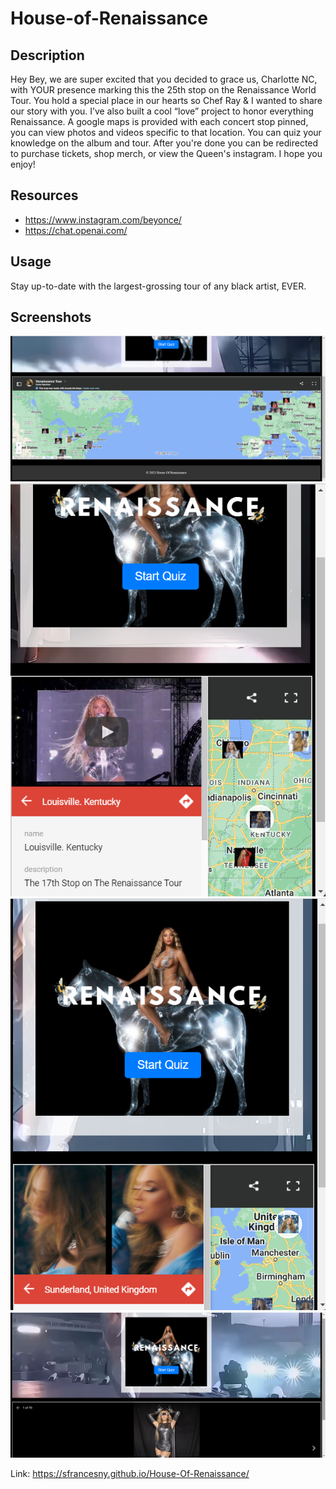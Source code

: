# House-of-Renaissance
<!-- Personal Project -->

## Description 
Hey Bey, we are super excited that you decided to grace us, Charlotte NC, with YOUR presence marking this the 25th stop on the Renaissance World Tour. You hold a special place in our hearts so Chef Ray & I wanted to share our story with you. I’ve also built a cool “love” project to honor everything Renaissance. A google maps is provided with each concert stop pinned, you can view photos and videos specific to that location. You can quiz your knowledge on the album and tour. After you're done you can be redirected to purchase tickets, shop merch, or view the Queen's instagram. I hope you enjoy! 

## Resources 
- https://www.instagram.com/beyonce/
- https://chat.openai.com/


## Usage 
Stay up-to-date with the largest-grossing tour of any black artist, EVER. 


 ## Screenshots
<img src="Screenshot HoR.png"/>
<img src="Screenshot HoR-2.png"/>
<img src="Screenshot HoR-3.png"/>
<img src="Screenshot HoR-4.png"/>


Link: https://sfrancesny.github.io/House-Of-Renaissance/
